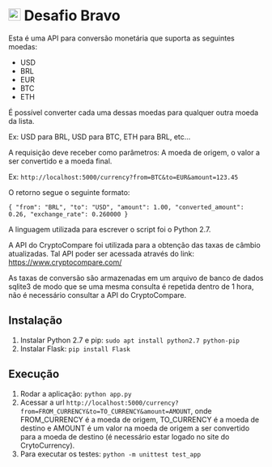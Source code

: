 # <img src="https://avatars1.githubusercontent.com/u/7063040?v=4&s=200.jpg" alt="HU" width="24" /> Desafio Bravo

Esta é uma API para conversão monetária que suporta as seguintes moedas:

- USD
- BRL
- EUR
- BTC
- ETH

É possível converter cada uma dessas moedas para qualquer outra moeda da lista.

Ex: USD para BRL, USD para BTC, ETH para BRL, etc...

A requisição deve receber como parâmetros: A moeda de origem, o valor a ser convertido e a moeda final.

Ex: `http://localhost:5000/currency?from=BTC&to=EUR&amount=123.45`

O retorno segue o seguinte formato:

`{ "from": "BRL", "to": "USD", "amount": 1.00, "converted_amount": 0.26, "exchange_rate": 0.260000 }`

A linguagem utilizada para escrever o script foi o Python 2.7.

A API do CryptoCompare foi utilizada para a obtenção das taxas de câmbio atualizadas.
Tal API poder ser acessada através do link: https://www.cryptocompare.com/

As taxas de conversão são armazenadas em um arquivo de banco de dados sqlite3 de modo que se uma mesma consulta é repetida dentro de 1 hora, não é necessário consultar a API do CryptoCompare.

## Instalação

1. Instalar Python 2.7 e pip: `sudo apt install python2.7 python-pip`
2. Instalar Flask: `pip install Flask`

## Execução

1. Rodar a aplicação: `python app.py`
2. Acessar a url `http://localhost:5000/currency?from=FROM_CURRENCY&to=TO_CURRENCY&amount=AMOUNT`, onde FROM_CURRENCY é a moeda de origem, TO_CURRENCY é a moeda de destino e AMOUNT é um valor na moeda de origem a ser convertido para a moeda de destino (é necessário estar logado no site do CrytoCurrency).
3. Para executar os testes: `python -m unittest test_app`